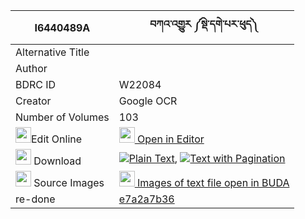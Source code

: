 |I6440489A|བཀའ་འགྱུར ༼སྡེ་དགེ་པར་ཕུད༽ 
| --- | --- 
|Alternative Title |
|Author | 
|BDRC ID | W22084
|Creator | Google OCR
|Number of Volumes| 103
|<img width="25" src="https://img.icons8.com/color/25/000000/edit-property.png">Edit Online| [<img width="25" src="https://avatars.githubusercontent.com/u/45091458?s=200&v=4"> Open in Editor](http://editor.openpecha.org/I6440489A)
|<img width="25" src="https://img.icons8.com/fluent/48/000000/download-2.png"/>  Download | [![](https://img.icons8.com/color/20/000000/txt.png)Plain Text](https://github.com/Openpecha/I6440489A/releases/download/v1/kagyur_derge_parpu_plain_I6440489A.zip), [![](https://img.icons8.com/color/20/000000/txt.png)Text with Pagination](https://github.com/Openpecha/I6440489A/releases/download/v1/kagyur_derge_parpu_pages_I6440489A.zip)
|<img width="25" src="https://img.icons8.com/plasticine/100/000000/pictures-folder.png"/>  Source Images | [<img width="25" src="https://library.bdrc.io/icons/BUDA-small.svg"> Images of text file open in BUDA](https://library.bdrc.io/show/bdr:W22084)
| re-done | [e7a2a7b36](https://github.com/OpenPecha/e7a2a7b36dc54d56af46981d0d728beb)
